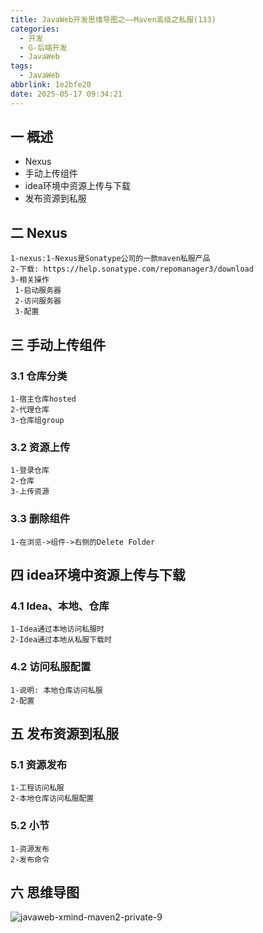 ```yaml
---
title: JavaWeb开发思维导图之——Maven高级之私服(133)
categories:
  - 开发
  - G-后端开发
  - JavaWeb
tags:
  - JavaWeb
abbrlink: 1e2bfe20
date: 2025-05-17 09:34:21
---
```

## 一 概述

* Nexus
* 手动上传组件
* idea环境中资源上传与下载
* 发布资源到私服

<!--more-->

## 二 Nexus

```
1-nexus:1-Nexus是Sonatype公司的一款maven私服产品
2-下载: https://help.sonatype.com/repomanager3/download
3-相关操作
 1-启动服务器
 2-访问服务器
 3-配置
```

## 三 手动上传组件

### 3.1 仓库分类

```
1-宿主仓库hosted
2-代理仓库
3-仓库组group
```

### 3.2 资源上传

```
1-登录仓库
2-仓库
3-上传资源
```

### 3.3 删除组件

```
1-在浏览->组件->右侧的Delete Folder
```

## 四 idea环境中资源上传与下载

### 4.1 Idea、本地、仓库

```
1-Idea通过本地访问私服时
2-Idea通过本地从私服下载时
```

### 4.2 访问私服配置

```
1-说明: 本地仓库访问私服
2-配置
```

## 五 发布资源到私服

### 5.1 资源发布

```
1-工程访问私服
2-本地仓库访问私服配置
```

### 5.2 小节

```
1-资源发布
2-发布命令
```

## 六 思维导图

![javaweb-xmind-maven2-private-9][1]



[1]:https://cdn.jsdelivr.net/gh/PGzxc/CDN/blog-java/javaweb-xmind-maven2-private-9.png